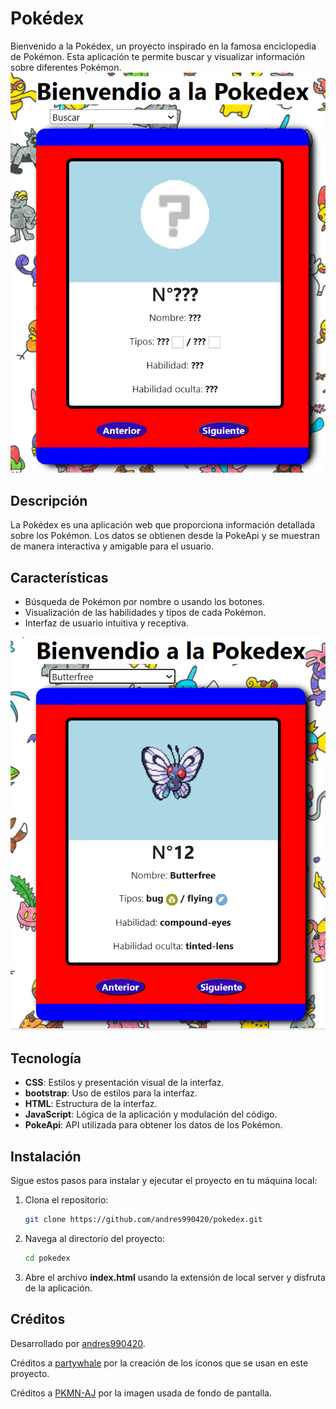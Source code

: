 # Pokédex

Bienvenido a la Pokédex, un proyecto inspirado en la famosa enciclopedia de Pokémon. Esta aplicación te permite buscar y visualizar información sobre diferentes Pokémon.
![alt text]({2C52572E-F0DD-43A0-A004-587B85E86CE8}.png)

## Descripción

La Pokédex es una aplicación web que proporciona información detallada sobre los Pokémon. Los datos se obtienen desde la PokeApi y se muestran de manera interactiva y amigable para el usuario.

## Características

- Búsqueda de Pokémon por nombre o usando los botones.
- Visualización de las habilidades y tipos de cada Pokémon.
- Interfaz de usuario intuitiva y receptiva.

![alt text]({553D2E03-1F33-404E-B135-EECDF79BCD78}.png)

## Tecnología

- **CSS**: Estilos y presentación visual de la interfaz.
- **bootstrap**: Uso de estilos para la interfaz.
- **HTML**: Estructura de la interfaz.
- **JavaScript**: Lógica de la aplicación y modulación del código.
- **PokeApi**: API utilizada para obtener los datos de los Pokémon.

## Instalación

Sigue estos pasos para instalar y ejecutar el proyecto en tu máquina local:

1. Clona el repositorio:
    ```sh
    git clone https://github.com/andres990420/pokedex.git
    ```

2. Navega al directorio del proyecto:
    ```sh
    cd pokedex
    ```

3. Abre el archivo **index.html** usando la extensión de local server y disfruta de la aplicación.

## Créditos

Desarrollado por [andres990420](https://github.com/andres990420).

Créditos a [partywhale](https://github.com/partywhale/pokemon-type-icons) por la creación de los íconos que se usan en este proyecto.

Créditos a [PKMN-AJ](https://www.deviantart.com/pkmn-aj/art/91-Pokemon-1-Paper-30432568) por la imagen usada de fondo de pantalla.